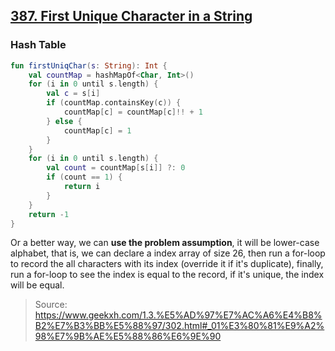## [387. First Unique Character in a String](https://leetcode.com/problems/first-unique-character-in-a-string/)

### Hash Table
```kotlin
fun firstUniqChar(s: String): Int {
    val countMap = hashMapOf<Char, Int>()
    for (i in 0 until s.length) {
        val c = s[i]
        if (countMap.containsKey(c)) {
            countMap[c] = countMap[c]!! + 1
        } else {
            countMap[c] = 1
        }
    }
    for (i in 0 until s.length) {
        val count = countMap[s[i]] ?: 0
        if (count == 1) {
            return i
        }
    }
    return -1
}
```

Or a better way, we can **use the problem assumption**, it will be lower-case alphabet, that is, we can declare a index array of size 26, then run a for-loop to record the all characters with its index (override it if it's duplicate), finally, run a for-loop to see the index is equal to the record, if it's unique, the index will be equal.

> Source: https://www.geekxh.com/1.3.%E5%AD%97%E7%AC%A6%E4%B8%B2%E7%B3%BB%E5%88%97/302.html#_01%E3%80%81%E9%A2%98%E7%9B%AE%E5%88%86%E6%9E%90